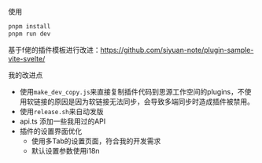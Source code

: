 


使用
```js
pnpm install
pnpm run dev
```

基于f佬的插件模板进行改进：https://github.com/siyuan-note/plugin-sample-vite-svelte/ 

我的改进点

- 使用`make_dev_copy.js`来直接复制插件代码到思源工作空间的plugins，不使用软链接的原因是因为软链接无法同步，会导致多端同步时造成插件被禁用。
- 使用`release.sh`来自动发版
- api.ts 添加一些我用过的API
- 插件的设置界面优化
  - 使用多Tab的设置页面，符合我的开发需求
  - 默认设置参数使用i18n
